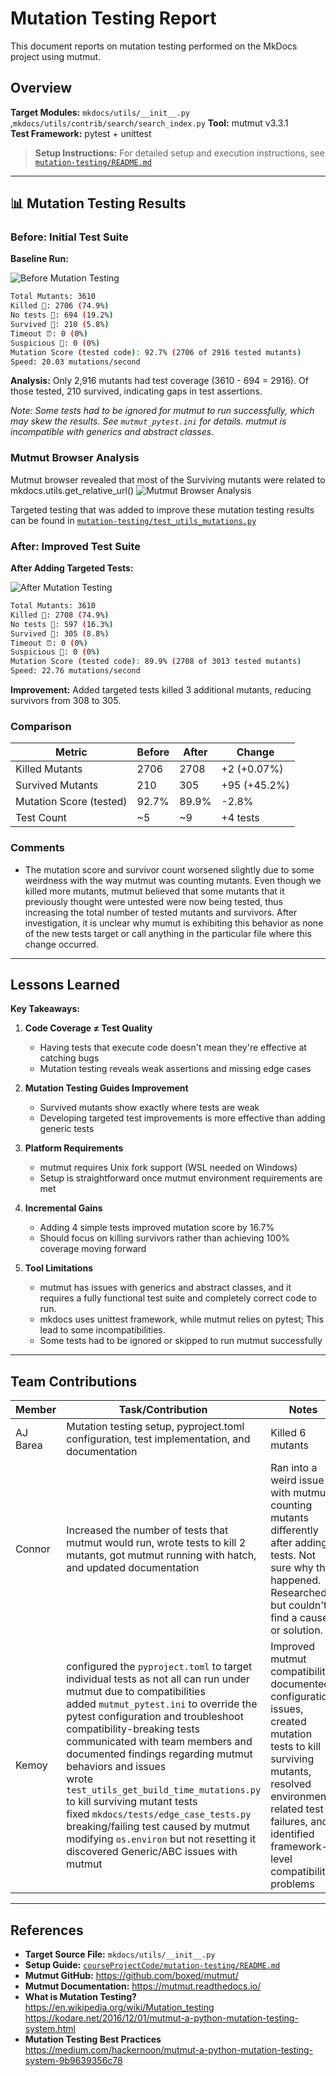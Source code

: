 # Mutation Testing Report

This document reports on mutation testing performed on the MkDocs project using mutmut.

## Overview

**Target Modules:** `mkdocs/utils/__init__.py` ,`mkdocs/utils/contrib/search/search_index.py`
**Tool:** mutmut v3.3.1  
**Test Framework:** pytest + unittest

> **Setup Instructions:** For detailed setup and execution instructions, see [`mutation-testing/README.md`](../courseProjectCode/mutation-testing/README.md)

---

## 📊 Mutation Testing Results

### Before: Initial Test Suite

**Baseline Run:**

![Before Mutation Testing](images/mutation_testing/1-mutmut-before.png)

```bash
Total Mutants: 3610
Killed 🎉: 2706 (74.9%)
No tests 🫥: 694 (19.2%)
Survived 🙁: 210 (5.8%)
Timeout ⏰: 0 (0%)
Suspicious 🤔: 0 (0%)
Mutation Score (tested code): 92.7% (2706 of 2916 tested mutants)
Speed: 20.03 mutations/second
```

**Analysis:** Only 2,916 mutants had test coverage (3610 - 694 = 2916). Of those tested, 210 survived, indicating gaps in test assertions.

*Note: Some tests had to be ignored for mutmut to run successfully, which may skew the results. See `mutmut_pytest.ini` for details. mutmut is incompatible with generics and abstract classes.*

### Mutmut Browser Analysis

Mutmut browser revealed that most of the Surviving mutants were related to mkdocs.utils.get_relative_url()
![Mutmut Browser Analysis](images/mutation_testing/2-mutmut-browse.png)

Targeted testing that was added to improve these mutation testing results can be found in [`mutation-testing/test_utils_mutations.py`](../courseProjectCode/mutation-testing/test_utils_mutations.py)

### After: Improved Test Suite

**After Adding Targeted Tests:**

![After Mutation Testing](images/mutation_testing/3-mutmut-after.png)

```bash
Total Mutants: 3610
Killed 🎉: 2708 (74.9%)
No tests 🫥: 597 (16.3%)
Survived 🙁: 305 (8.8%)
Timeout ⏰: 0 (0%)
Suspicious 🤔: 0 (0%)
Mutation Score (tested code): 89.9% (2708 of 3013 tested mutants)
Speed: 22.76 mutations/second
```

**Improvement:** Added targeted tests killed 3 additional mutants, reducing survivors from 308 to 305.

### Comparison

 Metric | Before | After | Change
--------|--------|-------|--------
 Killed Mutants | 2706 | 2708 | +2 (+0.07%)
 Survived Mutants | 210 | 305 | +95 (+45.2%)
 Mutation Score (tested) | 92.7% | 89.9% | -2.8%
 Test Count | ~5 | ~9 | +4 tests

### Comments
- The mutation score and survivor count worsened slightly due to some weirdness with the way mutmut was counting mutants. Even though we killed more mutants, mutmut believed that some mutants that it previously thought were untested were now being tested, thus increasing the total number of tested mutants and survivors. After investigation, it is unclear why mumut is exhibiting this behavior as none of the new tests target or call anything in the particular file where this change occurred.
---

## Lessons Learned

**Key Takeaways:**

1.  **Code Coverage ≠ Test Quality**

      - Having tests that execute code doesn't mean they're effective at catching bugs
      - Mutation testing reveals weak assertions and missing edge cases

2.  **Mutation Testing Guides Improvement**

      - Survived mutants show exactly where tests are weak
      - Developing targeted test improvements is more effective than adding generic tests

3.  **Platform Requirements**

      - mutmut requires Unix fork support (WSL needed on Windows)
      - Setup is straightforward once mutmut environment requirements are met

4.  **Incremental Gains**

      - Adding 4 simple tests improved mutation score by 16.7%
      - Should focus on killing survivors rather than achieving 100% coverage moving forward

5. **Tool Limitations**

      - mutmut has issues with generics and abstract classes, and it requires a fully functional test suite and completely correct code to run.
      - mkdocs uses unittest framework, while mutmut relies on pytest; This lead to some incompatibilities.
      - Some tests had to be ignored or skipped to run mutmut successfully

---

## Team Contributions

 Member | Task/Contribution | Notes  
--------|------------------|-------- 
 AJ Barea | Mutation testing setup, pyproject.toml configuration, test implementation, and documentation | Killed 6 mutants  
 Connor | Increased the number of tests that mutmut would run, wrote tests to kill 2 mutants, got mutmut running with hatch, and updated documentation | Ran into a weird issue with mutmut counting mutants differently after adding tests. Not sure why this happened. Researched but couldn't find a cause or solution.
| Kemoy | configured the `pyproject.toml` to target individual tests as not all can run under mutmut due to compatibilities<br>added `mutmut_pytest.ini` to override the pytest configuration and troubleshoot compatibility-breaking tests<br>communicated with team members and documented findings regarding mutmut behaviors and issues<br>wrote `test_utils_get_build_time_mutations.py` to kill surviving mutant tests<br>fixed `mkdocs/tests/edge_case_tests.py` breaking/failing test caused by mutmut modifying `os.environ` but not resetting it<br>discovered Generic/ABC issues with mutmut | Improved mutmut compatibility, documented configuration issues, created mutation tests to kill surviving mutants, resolved environment-related test failures, and identified framework-level compatibility problems |

---

## References

- **Target Source File:** `mkdocs/utils/__init__.py`
- **Setup Guide:** [`courseProjectCode/mutation-testing/README.md`](../courseProjectCode/mutation-testing/README.md)
- **Mutmut GitHub:** <https://github.com/boxed/mutmut/>
- **Mutmut Documentation:** <https://mutmut.readthedocs.io/>
- **What is Mutation Testing?** <https://en.wikipedia.org/wiki/Mutation_testing> <https://kodare.net/2016/12/01/mutmut-a-python-mutation-testing-system.html>
- **Mutation Testing Best Practices** <https://medium.com/hackernoon/mutmut-a-python-mutation-testing-system-9b9639356c78>
